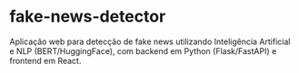 # fake-news-detector
Aplicação web para detecção de fake news utilizando Inteligência Artificial e NLP (BERT/HuggingFace), com backend em Python (Flask/FastAPI) e frontend em React.
